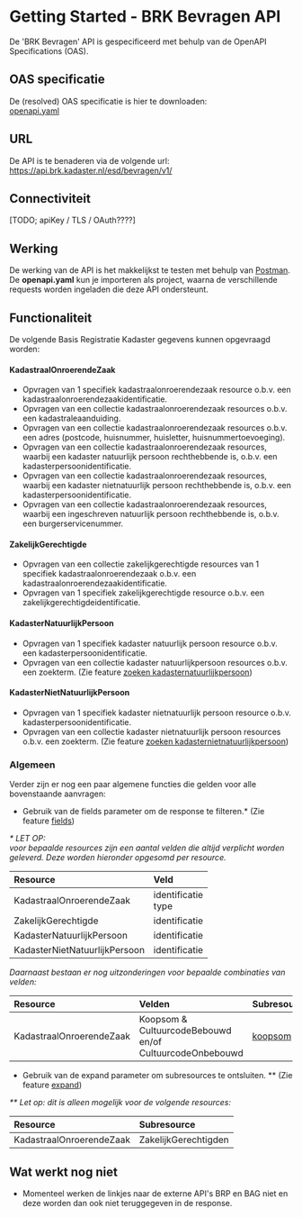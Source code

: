 # Getting Started - BRK Bevragen API
De 'BRK Bevragen' API is gespecificeerd met behulp van de OpenAPI Specifications (OAS).

## OAS specificatie
De (resolved) OAS specificatie is hier te downloaden:<br/>
[openapi.yaml](../specificatie/BRK-Bevragen/genereervariant/openapi.yaml)

## URL
De API is te benaderen via de volgende url: <br/>
https://api.brk.kadaster.nl/esd/bevragen/v1/

## Connectiviteit
[TODO; apiKey / TLS / OAuth????]

## Werking
De werking van de API is het makkelijkst te testen met behulp van [Postman](https://www.getpostman.com/).
De <b>openapi.yaml</b> kun je importeren als project, waarna de verschillende requests worden ingeladen die deze API ondersteunt.

## Functionaliteit
De volgende Basis Registratie Kadaster gegevens kunnen opgevraagd worden:

#### KadastraalOnroerendeZaak
- Opvragen van 1 specifiek kadastraalonroerendezaak resource o.b.v. een kadastraalonroerendezaakidentificatie.
- Opvragen van een collectie kadastraalonroerendezaak resources o.b.v. een kadastraleaanduiding. 
- Opvragen van een collectie kadastraalonroerendezaak resources o.b.v. een adres (postcode, huisnummer, huisletter, huisnummertoevoeging).
- Opvragen van een collectie kadastraalonroerendezaak resources, waarbij een kadaster natuurlijk persoon rechthebbende is, o.b.v. een kadasterpersoonidentificatie.
- Opvragen van een collectie kadastraalonroerendezaak resources, waarbij een kadaster nietnatuurlijk persoon rechthebbende is, o.b.v. een kadasterpersoonidentificatie.
- Opvragen van een collectie kadastraalonroerendezaak resources, waarbij een ingeschreven natuurlijk persoon rechthebbende is, o.b.v. een burgerservicenummer.

#### ZakelijkGerechtigde
- Opvragen van een collectie zakelijkgerechtigde resources van 1 specifiek kadastraalonroerendezaak o.b.v. een kadastraalonroerendezaakidentificatie.
- Opvragen van 1 specifiek zakelijkgerechtigde resource o.b.v. een zakelijkgerechtigdeidentificatie.

#### KadasterNatuurlijkPersoon
- Opvragen van 1 specifiek kadaster natuurlijk persoon resource o.b.v. een kadasterpersoonidentificatie.
- Opvragen van een collectie kadaster natuurlijkpersoon resources o.b.v. een zoekterm. (Zie feature [zoeken kadasternatuurlijkpersoon](../features/zoeken%kadasternatuurlijkpersoon.feature))

#### KadasterNietNatuurlijkPersoon
- Opvragen van 1 specifiek kadaster nietnatuurlijk persoon resource o.b.v. kadasterpersoonidentificatie.
- Opvragen van een collectie kadaster nietnatuurlijk persoon resources o.b.v. een zoekterm. (Zie feature [zoeken kadasternietnatuurlijkpersoon](../features/zoeken%20kadasternietnatuurlijkpersoon.feature))

### Algemeen
Verder zijn er nog een paar algemene functies die gelden voor alle bovenstaande aanvragen:
- Gebruik van de fields parameter om de response te filteren.* (Zie feature [fields](../../Haal-Centraal-common/features/fields.feature))

<i>* LET OP: <br/> voor bepaalde resources zijn een aantal velden die altijd verplicht worden geleverd. Deze worden hieronder opgesomd per resource.</i>

|Resource                       |Veld                   | 
|:---                           |:---                   |                         
|KadastraalOnroerendeZaak       |identificatie<br/>type |
|ZakelijkGerechtigde            |identificatie          |               
|KadasterNatuurlijkPersoon      |identificatie          |                                                       
|KadasterNietNatuurlijkPersoon  |identificatie          |                                                        

<i>Daarnaast bestaan er nog uitzonderingen voor bepaalde combinaties van velden:</i>
   
|Resource                   |Velden                                                         |Subresource                   |
|:---                       |:---                                                           |:---                          |
|KadastraalOnroerendeZaak   |Koopsom & <br/>CultuurcodeBebouwd en/of CultuurcodeOnbebouwd      |[koopsom](rtrtTODO)           |   
        
- Gebruik van de expand parameter om subresources te ontsluiten. ** (Zie feature [expand](../../Haal-Centraal-common/features/expand.feature)) 

<i>** Let op: dit is alleen mogelijk voor de volgende resources:</i>

|Resource                 |Subresource                   |
|:---                     |:---                          |
|KadastraalOnroerendeZaak |ZakelijkGerechtigden          |

## Wat werkt nog niet
- Momenteel werken de linkjes naar de externe API's BRP en BAG niet en deze worden dan ook niet teruggegeven in de response.